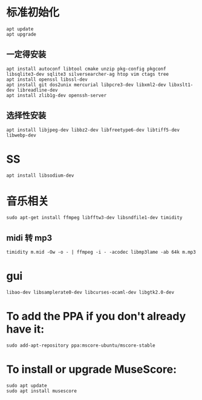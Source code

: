 # 标准初始化

```
apt update
apt upgrade
```

## 一定得安装

```
apt install autoconf libtool cmake unzip pkg-config pkgconf libsqlite3-dev sqlite3 silversearcher-ag htop vim ctags tree
apt install openssl libssl-dev
apt install git dos2unix mercurial libpcre3-dev libxml2-dev libxslt1-dev libreadline-dev
apt install zlib1g-dev openssh-server
```

## 选择性安装

```
apt install libjpeg-dev libbz2-dev libfreetype6-dev libtiff5-dev libwebp-dev
```

# SS

```
apt install libsodium-dev
```

# 音乐相关

```
sudo apt-get install ffmpeg libfftw3-dev libsndfile1-dev timidity
```

## midi 转 mp3

```
timidity m.mid -Ow -o - | ffmpeg -i - -acodec libmp3lame -ab 64k m.mp3
```

# gui

```
libao-dev libsamplerate0-dev libcurses-ocaml-dev libgtk2.0-dev
```


# To add the PPA if you don't already have it:

```
sudo add-apt-repository ppa:mscore-ubuntu/mscore-stable
```

# To install or upgrade MuseScore:

```
sudo apt update
sudo apt install musescore
```

